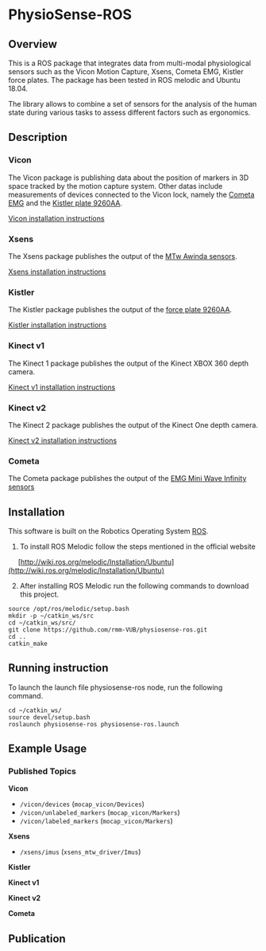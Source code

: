 # PhysioSense-ROS

## Overview

This is a ROS package that integrates data from multi-modal physiological sensors such as the Vicon Motion Capture, Xsens, Cometa EMG, Kistler force plates.
The package has been tested in ROS melodic and Ubuntu 18.04.

The library allows to combine a set of sensors for the analysis of the human state during various tasks to assess different factors such as ergonomics.

## Description

### Vicon

The Vicon package is publishing data about the position of markers in 3D space tracked by the motion capture system. Other datas include measurements of devices connected to the Vicon lock, namely the [Cometa EMG](https://www.cometasystems.com/products/mini-wave-infinity) and the [Kistler plate 9260AA](https://www.kistler.com/en/product/type-9260aa/).

[Vicon installation instructions](src/vicon/motion_capture/README.md)

### Xsens

The Xsens package publishes the output of the [MTw Awinda sensors](https://www.xsens.com/products/mtw-awinda). 

[Xsens installation instructions](src/xsens/README.md)


### Kistler

The Kistler package publishes the output of the [force plate 9260AA](https://www.kistler.com/en/product/type-9260aa/).

[Kistler installation instructions](src/kistler/README.md)

### Kinect v1

The Kinect 1 package publishes the output of the Kinect XBOX 360 depth camera.

[Kinect v1 installation instructions](src/kinect/src/kinect1/README.md)

### Kinect v2

The Kinect 2 package publishes the output of the Kinect One depth camera.

[Kinect v2 installation instructions](src/kinect/src/kinect2/README.md)

### Cometa

The Cometa package publishes the output of the [EMG Mini Wave Infinity sensors](https://www.cometasystems.com/products/mini-wave-infinity)

## Installation

This software is built on the Robotics Operating System [ROS](http://wiki.ros.org/ROS/Installation).

1. To install ROS Melodic follow the steps mentioned in the official website

&nbsp;&nbsp;&nbsp;&nbsp;&nbsp;[http://wiki.ros.org/melodic/Installation/Ubuntu](http://wiki.ros.org/melodic/Installation/Ubuntu)


2. After installing ROS Melodic run the following commands to download this project.

```
source /opt/ros/melodic/setup.bash
mkdir -p ~/catkin_ws/src
cd ~/catkin_ws/src/
git clone https://github.com/rmm-VUB/physiosense-ros.git
cd ..
catkin_make
```

## Running instruction

To launch the launch file physiosense-ros node, run the following command.

```
cd ~/catkin_ws/
source devel/setup.bash
roslaunch physiosense-ros physiosense-ros.launch
```

## Example Usage


### Published Topics

**Vicon**

- `/vicon/devices` (`mocap_vicon/Devices`) 
- `/vicon/unlabeled_markers` (`mocap_vicon/Markers`) 
- `/vicon/labeled_markers` (`mocap_vicon/Markers`) 

**Xsens**

- `/xsens/imus` (`xsens_mtw_driver/Imus`)

**Kistler**

**Kinect v1**

**Kinect v2**

**Cometa**



## Publication







